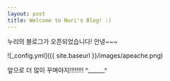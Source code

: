 ```yaml
---
layout: post
title: Welcome to Nuri's Blog! :)
---
```


누리의 블로그가 오픈되었습니다! 안녕~~~

![_config.yml]({{ site.baseurl }}/images/apeache.png)

앞으로 더 많이 꾸며야지!!!!!!!!
^______^
